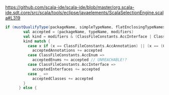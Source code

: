 https://github.com/scala-ide/scala-ide/blob/master/org.scala-ide.sdt.core/src/scala/tools/eclipse/javaelements/ScalaSelectionEngine.scala#L319

```scala
if (mustQualifyType(packageName, simpleTypeName, flatEnclosingTypeNames, modifiers)) {
        val accepted = (packageName, typeName, modifiers)
        val kind = modifiers & (ClassFileConstants.AccInterface | ClassFileConstants.AccEnum | ClassFileConstants.AccAnnotation)
        kind match {
          case x if (x == ClassFileConstants.AccAnnotation) || (x == (ClassFileConstants.AccAnnotation | ClassFileConstants.AccInterface)) =>
            acceptedAnnotations += accepted
          case ClassFileConstants.AccEnum =>
            acceptedEnums += accepted // UNREACHABLE!?
          case ClassFileConstants.AccInterface =>
            acceptedInterfaces += accepted
          case _ =>
            acceptedClasses += accepted
        }
      } else {
```
